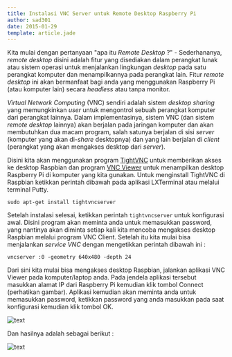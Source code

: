 ```yaml
---
title: Instalasi VNC Server untuk Remote Desktop Raspberry Pi
author: sad301
date: 2015-01-29
template: article.jade
---
```


Kita mulai dengan pertanyaan "apa itu _Remote Desktop_ ?" - Sederhananya, _remote desktop_ disini adalah fitur yang disediakan dalam perangkat lunak atau sistem operasi untuk menjalankan lingkungan _desktop_ pada satu perangkat komputer dan menampilkannya pada perangkat lain. Fitur _remote desktop_ ini akan bermanfaat bagi anda yang menggunakan Raspberry Pi (atau komputer lain) secara _headless_ atau tanpa monitor.

<span class="more"></span>

_Virtual Network Computing_ (VNC) sendiri adalah sistem _desktop sharing_ yang memungkinkan _user_ untuk mengontrol sebuah perangkat komputer dari perangkat lainnya. Dalam implementasinya, sistem VNC (dan sistem _remote desktop_ lainnya) akan berjalan pada jaringan komputer dan akan membutuhkan dua macam program, salah satunya berjalan di sisi _server_ (komputer yang akan di-_share_ desktopnya) dan yang lain berjalan di _client_ (perangkat yang akan mengakses desktop dari _server_).

Disini kita akan menggunakan program [TightVNC](http://www.tightvnc.com) untuk memberikan akses ke desktop Raspbian dan program [VNC Viewer](https://www.realvnc.com) untuk menampilkan desktop Raspberry Pi di komputer yang kita gunakan. Untuk menginstall TightVNC di Raspbian ketikkan perintah dibawah pada aplikasi LXTerminal atau melalui terminal Putty.

```
sudo apt-get install tightvncserver
```

Setelah instalasi selesai, ketikkan perintah `tightvncserver` untuk konfigurasi awal. Disini program akan meminta anda untuk memasukkan password, yang nantinya akan diminta setiap kali kita mencoba mengakses desktop Raspbian melalui program VNC Client. Setelah itu kita mulai bisa menjalankan _service VNC_ dengan mengetikkan perintah dibawah ini :

```
vncserver :0 -geometry 640x480 -depth 24
```

Dari sini kita mulai bisa mengakses desktop Raspbian, jalankan aplikasi VNC Viewer pada komputer/laptop anda. Pada jendela aplikasi tersebut masukkan alamat IP dari Raspberry Pi kemudian klik tombol Connect (perhatikan gambar). Aplikasi kemudian akan meminta anda untuk memasukkan password, ketikkan password yang anda masukkan pada saat konfigurasi kemudian klik tombol OK.

![text](https://lh3.googleusercontent.com/-kQ4gV9aInvw/VMnUfBUmmyI/AAAAAAAAOCk/r-aX-mkwaIk/s2048-Ic42/Untitled.png)

Dan hasilnya adalah sebagai berikut :

![text](https://lh3.googleusercontent.com/-BFrkBE4oubo/VMnVM6qU2OI/AAAAAAAAOCs/WOVBEHntdu8/s2048-Ic42/Untitled.png)
